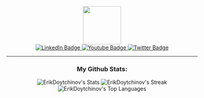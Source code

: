 <div id="header" align="center">
  <img src="https://media.giphy.com/media/MT5UUV1d4CXE2A37Dg/giphy.gif?cid=790b7611pb1zqgbc3q6zjceuawepfs9i7o2s6r5kupu5o36m&ep=v1_gifs_search&rid=giphy.gif&ct=g" width="100"/>
  
  <div id="badges">
    <a href="https://www.linkedin.com/in/erik-doytchinov-6a8ba8251">
      <img src="https://img.shields.io/badge/LinkedIn-blue?style=for-the-badge&logo=linkedin&logoColor=white" alt="LinkedIn Badge"/>
    </a>
    <a href="https://www.youtube.com/channel/UC0g2xm7igGgDxdL_NktNhRQ">
      <img src="https://img.shields.io/badge/YouTube-red?style=for-the-badge&logo=youtube&logoColor=white" alt="Youtube Badge"/>
    </a>
    <a href="">
      <img src="https://img.shields.io/badge/Twitter-blue?style=for-the-badge&logo=twitter&logoColor=white" alt="Twitter Badge"/>
    </a>
  </div>

  ---
  ### My Github Stats: 
  ![ErikDoytchinov's Stats](https://github-readme-stats.vercel.app/api?username=ErikDoytchinov&theme=gruvbox&show_icons=true&hide_border=false&count_private=true)
  ![ErikDoytchinov's Streak](https://github-readme-streak-stats.herokuapp.com/?user=ErikDoytchinov&theme=gruvbox&hide_border=false)
  ![ErikDoytchinov's Top Languages](https://github-readme-stats.vercel.app/api/top-langs/?username=ErikDoytchinov&theme=gruvbox&show_icons=true&hide_border=false&layout=compact)
</div
